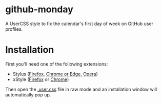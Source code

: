 # github-monday
A UserCSS style to fix the calendar's first day of week on GitHub user profiles.

# Installation
First you'll need one of the following extensions:
- Stylus ([Firefox](https://addons.mozilla.org/firefox/addon/styl-us/), [Chrome or Edge](https://chrome.google.com/webstore/detail/stylus/clngdbkpkpeebahjckkjfobafhncgmne), [Opera](https://addons.opera.com/en-gb/extensions/details/stylus/))
- xStyle ([Firefox](https://addons.mozilla.org/firefox/addon/xstyle/) or [Chrome](https://chrome.google.com/webstore/detail/xstyle/hncgkmhphmncjohllpoleelnibpmccpj))

Then open the [.user.css](https://raw.githubusercontent.com/Karl255/github-monday/master/github-monday.user.css) file in raw mode and an installation window will automatically pop up.
